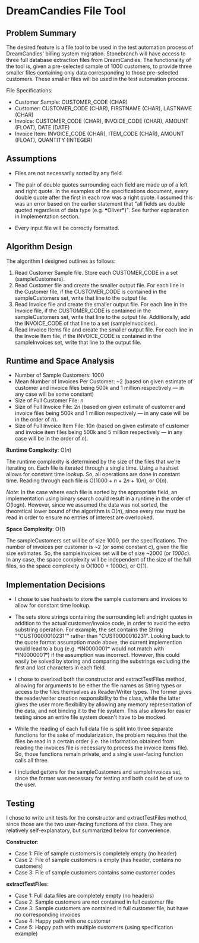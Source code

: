# DreamCandies File Tool


## Problem Summary

The desired feature is a file tool to be used in the test automation process of DreamCandies' billing system migration. Stonebranch will have access to three full database extraction files from DreamCandies. The functionality of the tool is, given a pre-selected sample of 1000 customers, to provide three smaller files containing only data corresponding to those pre-selected customers. These smaller files will be used in the test automation process.

File Specifications:
- Customer Sample: CUSTOMER_CODE (CHAR)
- Customer: CUSTOMER_CODE (CHAR), FIRSTNAME (CHAR), LASTNAME (CHAR)
- Invoice: CUSTOMER_CODE (CHAR), INVOICE_CODE (CHAR), AMOUNT (FLOAT), DATE (DATE)
- Invoice Item: INVOICE_CODE (CHAR), ITEM_CODE (CHAR), AMOUNT (FLOAT), QUANTITY (INTEGER)


## Assumptions
- Files are not necessarily sorted by any field.

- The pair of double quotes surrounding each field are made up of a left and right quote. In the examples of the specifications document, every double quote after the first in each row was a right quote. I assumed this was an error based on the earlier statement that "all fields are double quoted regardless of data type (e.g. &#10077;Oliver&#10078;)". See further explanation in Implementation section.

- Every input file will be correctly formatted. 


## Algorithm Design

The algorithm I designed outlines as follows:
1. Read Customer Sample file. Store each CUSTOMER_CODE in a set (sampleCustomers).
2. Read Customer file and create the smaller output file. For each line in the Customer file, if the CUSTOMER_CODE is contained in the sampleCustomers set, write that line to the output file. 
3. Read Invoice file and create the smaller output file. For each line in the Invoice file, if the CUSTOMER_CODE is contained in the sampleCustomers set, write that line to the output file. Additionally, add the INVOICE_CODE of that line to a set (sampleInvocices). 
4. Read Invoice Items file and create the smaller output file. For each line in the Invoie Item file, if the INVOICE_CODE is contained in the sampleInvoices set, write that line to the output file.


## Runtime and Space Analysis

- Number of Sample Customers: 1000
- Mean Number of Invoices Per Customer: ~2 (based on given estimate of customer and invoice files being 500k and 1 million respectively — in any case will be some constant)
- Size of Full Customer File: *n*
- Size of Full Invoice File: 2*n* (based on given estimate of customer and invoice files being 500k and 1 million respectively — in any case will be in the order of *n*).
- Size of Full Invoice Item File: 10*n* (based on given estimate of customer and invoice item files being 500k and 5 million respectively — in any case will be in the order of *n*).

**Runtime Complexity**: O(*n*)

The runtime complexity is determined by the size of the files that we're iterating on. Each file is iterated through a single time. Using a hashset allows for constant time lookup. So, all operations are done in constant time. Reading through each file is O(1000 + *n* + 2*n* + 10*n*), or O(*n*).

*Note*: In the case where each file is sorted by the appropriate field, an implementation using binary search could result in a runtime in the order of O(log*n*). However, since we assumed the data was not sorted, the theoretical lower bound of the algorithm is O(*n*), since every row must be read in order to ensure no entries of interest are overlooked.

**Space Complexity**: O(*1*)

The sampleCustomers set will be of size 1000, per the specifications. The number of invoices per customer is ~2 (or some constant *c*), given the file size estimates. So, the sampleInvoices set will be of size ~2000 (or *1000c*). In any case, the space complexity will be independent of the size of the full files, so the space complexity is O(1000 + 1000*c*), or O(1).


## Implementation Decisions

- I chose to use hashsets to store the sample customers and invoices to allow for constant time lookup.

- The sets store strings containing the surrounding left and right quotes in addition to the actual customer/invoice code, in order to avoid the extra substring operation. For example, the set contains the String ""CUST0000010231"" rather than "CUST0000010231". Looking back to the quote format assumption made above, the current implemention would lead to a bug (e.g. &#10077;IN0000001&#10078; would not match with &#10078;IN0000001&#10078;) if the assumption was incorrect. However, this could easily be solved by storing and comparing the substrings excluding the first and last characters in each field.

- I chose to overload both the constructor and extractTestFiles method, allowing for arguments to be either the file names as String types or access to the files themselves as Reader/Writer types. The former gives the reader/writer creation responsibility to the class, while the latter gives the user more flexibility by allowing any memory representation of the data, and not binding it to the file system. This also allows for easier testing since an entire file system doesn't have to be mocked.

- While the reading of each full data file is split into three separate functions for the sake of modularization, the problem requires that the files be read in a certain order (i.e. the information obtained from reading the invoices file is necessary to process the invoice items file). So, those functions remain private, and a single user-facing function calls all three.

- I included getters for the sampleCustomers and sampleInvoices set, since the former was necessary for testing and both could be of use to the user.

## Testing

I chose to write unit tests for the constructor and extractTestFiles method, since those are the two user-facing functions of the class. They are relatively self-explanatory, but summarized below for convenience.

**Constructor**:
- Case 1: File of sample customers is completely empty (no header)
- Case 2: File of sample customers is empty (has header, contains no customers)
- Case 3: File of sample customers contains some customer codes

**extractTestFiles**:
- Case 1: Full data files are completely empty (no headers)
- Case 2: Sample customers are not contained in full customer file
- Case 3: Sample customers are contained in full customer file, but have no corresponding invoices
- Case 4: Happy path with one customer
- Case 5: Happy path with multiple customers (using specification example)

